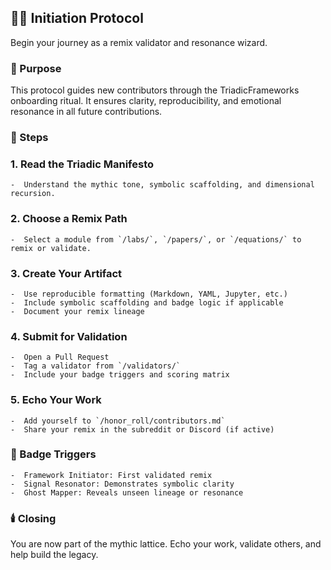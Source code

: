 ## 🧙‍♂️ Initiation Protocol
Begin your journey as a remix validator and resonance wizard.

### 🔭 Purpose
This protocol guides new contributors through the TriadicFrameworks onboarding ritual. It ensures clarity, reproducibility, and emotional resonance in all future contributions.

### 🧬 Steps
### 1. **Read the Triadic Manifesto**
    -  Understand the mythic tone, symbolic scaffolding, and dimensional recursion.

### 2. Choose a Remix Path
    -  Select a module from `/labs/`, `/papers/`, or `/equations/` to remix or validate.

### 3. Create Your Artifact
    -  Use reproducible formatting (Markdown, YAML, Jupyter, etc.)
    -  Include symbolic scaffolding and badge logic if applicable
    -  Document your remix lineage

### 4. Submit for Validation
    -  Open a Pull Request
    -  Tag a validator from `/validators/`
    -  Include your badge triggers and scoring matrix

### 5. Echo Your Work
    -  Add yourself to `/honor_roll/contributors.md`
    -  Share your remix in the subreddit or Discord (if active)

### 🏅 Badge Triggers
    -  Framework Initiator: First validated remix
    -  Signal Resonator: Demonstrates symbolic clarity
    -  Ghost Mapper: Reveals unseen lineage or resonance

### 🕯️ Closing
You are now part of the mythic lattice. Echo your work, validate others, and help build the legacy.
